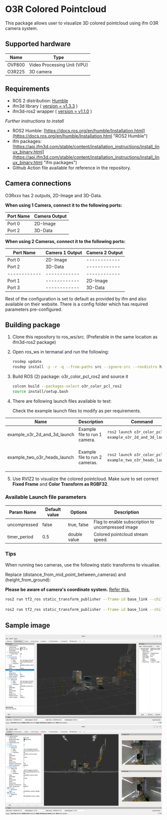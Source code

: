 # O3R Colored Pointcloud

This package allows user to visualize 3D colored pointcloud using ifm O3R camera system.

## Supported hardware

|  Name | Type  |
| ------------ | ------------ |
|  OVP800 | Video Processing Unit (VPU)  |
|  O3R225 | 3D camera  |


## Requirements

- ROS 2 distribution: [Humble](https://docs.ros.org/en/humble/index.html "ROS2 Humble")
- ifm3d library ( [version = v1.3.3](https://github.com/ifm/ifm3d/releases/tag/v1.3.3 "version = v1.3.3") )
- ifm3d-ros2 wrapper ( [version = v1.1.0](https://github.com/ifm/ifm3d-ros2/releases/tag/v1.1.0 "version = v1.1.0") )

*Further instructions to install*

- ROS2 Humble: [https://docs.ros.org/en/humble/Installation.html](https://docs.ros.org/en/humble/Installation.html "ROS2 Humble")
- ifm packages: [https://api.ifm3d.com/stable/content/installation_instructions/install_linux_binary.html](https://api.ifm3d.com/stable/content/installation_instructions/install_linux_binary.html "ifm packages")
- Github Action file available for reference in the repository.

## Camera connections

O3Rxxx has 2 outputs, 2D-Image and 3D-Data. 

**When using 1 Camera, connect it to the following ports:**

|  Port Name | Camera Output  |
| ------------ | ------------ |
| Port 0  | 2D-Image  |
| Port 2  | 3D-Data  |

**When using 2 Cameras, connect it to the following ports:**

|  Port Name | Camera 1 Output  | Camera 2 Output  |
| ------------ | ------------ | ------------  |
| Port 0  | 2D-Image  | ------------  |
| Port 2  | 3D-Data  | ------------  |
| ------------  | ------------  | ------------  |
| Port 1  | ------------  | 2D-Image  |
| Port 3  | ------------  | 3D-Data  |

Rest of the configuration is set to default as provided by ifm and also available on their website. There is a config folder which has required parameters pre-configured.


## Building package

1. Clone this repository to ros_ws/src. (Preferable in the same location as ifm3d-ros2 package)

2. Open ros_ws in termanal and run the following:

	```bash
	rosdep update
	rosdep install -y -r -q --from-paths src --ignore-src --rosdistro humble
	```

3. Build ROS (2) package: o3r_color_pcl_ros2 and source it

   ```bash
   colcon build --packages-select o3r_color_pcl_ros2
   source install/setup.bash
   ```

4. There are following launch files available to test:
   
   Check the example launch files to modify as per requirements.

|  Name | Description  | Command  | Cloud output topics  |
| ------------ | ------------ | ------------ | ------------ |
| example_o3r_2d_and_3d_launch  |  Example file to run 1 camera. | ` ros2 launch o3r_color_pcl_ros2 example_o3r_2d_and_3d_launch.py ` | Cloud published on '/pcl/colored' |
| example_two_o3r_heads_launch  |  Example file to run 2 cameras. | ` ros2 launch o3r_color_pcl_ros2 example_two_o3r_heads_launch.py ` | Left cloud published on '/pcl/left_camera_cloud' *&* Right cloud published on '/pcl/right_camera_cloud'  |

5. Use RVIZ2 to visualize the colored pointcloud. Make sure to set correct **Fixed Frame** and **Color Transform as RGBF32**.

### Available Launch file parameters

| Param Name  | Default value  | Options  | Description |
| ------------ | ------------ | ------------ | ------------ |
| uncompressed  | false | true, false | Flag to enable subscription to uncompressed image |
| timer_period  | 0.5 | double value | Colored pointcloud stream speed.  |

### Tips

When running two cameras, use the following static transforms to visualise. 

Replace (distance_from_mid_point_between_cameras) and (height_from_ground):

**Please be aware of camera's coordinate system.** [Refer this.](https://ifm3d.com/documentation/ODS/Mounting/mounting.html#coordinate-systems "Camera coordinate system reference.")

```bash
ros2 run tf2_ros static_transform_publisher --frame-id base_link --child-frame-id right_camera_3d_optical_link --y -(distance_from_mid_point_between_cameras) --z (height_from_ground)

ros2 run tf2_ros static_transform_publisher --frame-id base_link --child-frame-id left_camera_3d_optical_link --y (distance_from_mid_point_between_cameras) --z (height_from_ground)
```


## Sample image

![Sample RVIZ2_1](extras/images/image_1.png "Sample RVIZ2 1")
![Sample RVIZ2_2](extras/images/image_2.png "Sample RVIZ2 2")